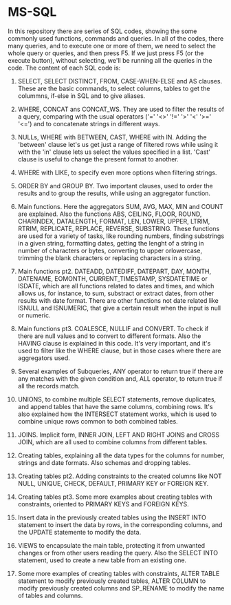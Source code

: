 # MS-SQL
In this repository there are series of SQL codes, showing the some commonly used functions, commands and queries. In all of the codes, there many queries, and to execute one or more of them, we need to select the whole query or queries, and then press F5. If we just press F5 (or the execute button), without selecting, we'll be running all the queries in the code.
The content of each SQL code is:

1. SELECT, SELECT DISTINCT, FROM, CASE-WHEN-ELSE and AS clauses. These are the basic commands, to select columns, tables to get the colummns, if-else in SQL and to give aliases.

2. WHERE, CONCAT ans CONCAT_WS. They are used to filter the results of a query, comparing with the usual operators ('=' '<>' '!=' '>' '<' '>=' '<=') and to concatenate strings in different ways.

3. NULLs, WHERE with BETWEEN, CAST, WHERE with IN. Adding the 'between' clause let's us get just a range of filtered rows while using it with the 'in' clause lets us select the values specified in a list. 'Cast' clause is useful to change the present format to another.

4. WHERE with LIKE, to specify even more options when filtering strings.

5. ORDER BY and GROUP BY. Two important clauses, used to order the results and to group the results, while using an aggregator function.

6. Main functions. Here the aggregators SUM, AVG, MAX, MIN and COUNT are explained. Also the functions ABS, CEILING, FLOOR, ROUND, CHARINDEX, DATALENGTH, FORMAT, LEN, LOWER, UPPER, LTRIM, RTRIM, REPLICATE, REPLACE, REVERSE, SUBSTRING. These functions are used for a variety of tasks, like rounding numbers, finding substrings in a given string, formatting dates, getting the lenght of a string in number of characters or bytes, converting to upper orlowercase, trimming the blank characters or replacing characters in a string.

7. Main functions pt2. DATEADD, DATEDIFF, DATEPART, DAY, MONTH, DATENAME, EOMONTH, CURRENT_TIMESTAMP, SYSDATETIME or ISDATE, which are all functions related to dates and
times, and which allows us, for instance, to sum, substract or extract dates, from other results with date format. There are other functions not date related like ISNULL and ISNUMERIC, that give a certain result when the input is null or numeric.

8. Main functions pt3. COALESCE, NULLIF and CONVERT. To check if there are null values and to convert to different formats. Also the HAVING clause is explained in this code. It's very important, and it's used to filter like the WHERE clause, but in those cases where there are aggregators used. 

9. Several examples of Subqueries, ANY operator to return true if there are any matches with the given condition and, ALL operator, to return true if all the records match.

10. UNIONS, to combine multiple SELECT statements, remove duplicates, and append tables that have the same columns, combining rows. It's also explained how the INTERSECT statement works, which is used to combine unique rows common to both combined tables.

11. JOINS. Implicit form, INNER JOIN, LEFT AND RIGHT JOINS and CROSS JOIN, which are all used to combine columns from different tables.

12. Creating tables, explaining all the data types for the columns for number, strings and date formats. Also schemas and dropping tables.

13. Creating tables pt2. Adding constraints to the created columns like NOT NULL, UNIQUE, CHECK, DEFAULT, PRIMARY KEY or FOREIGN KEY.

14. Creating tables pt3. Some more examples about creating tables with constraints, oriented to PRIMARY KEYS and FOREIGN KEYS.

15. Insert data in the previously created tables using the INSERT INTO statement to insert the data by rows, in the corresponding columns, and the UPDATE statemente to modify the data.

16. VIEWS to encapsulate the main table, protecting it from unwanted changes or from other users reading the query. Also the SELECT INTO statement, used to create a new table
from an existing one.

17. Some more examples of creating tables with constraints, ALTER TABLE statement to modify previously created tables, ALTER COLUMN to modify previously created columns and SP_RENAME to modify the name of tables and columns.
